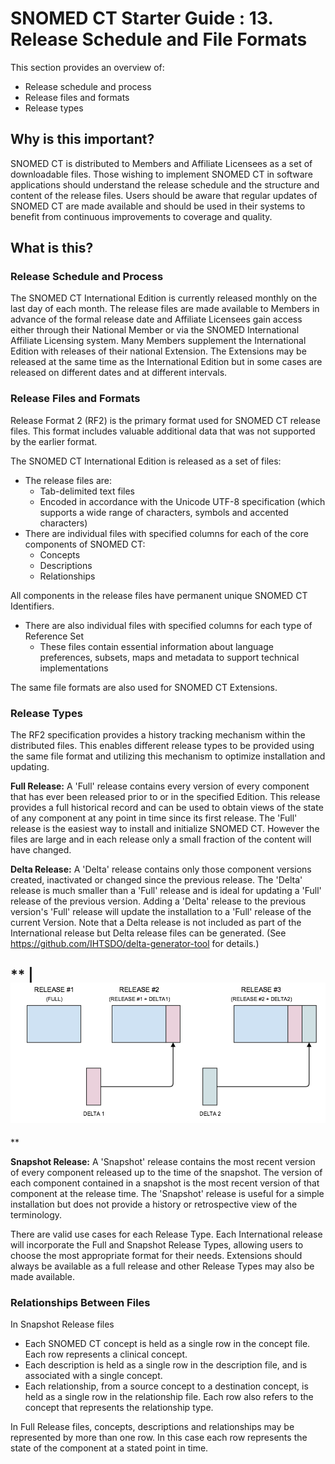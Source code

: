 # SNOMED CT Starter Guide : 13. Release Schedule and File Formats

This section provides an overview of:

  * Release schedule and process
  * Release files and formats
  * Release types

## Why is this important?

SNOMED CT is distributed to Members and Affiliate Licensees as a set of downloadable files. Those wishing to implement SNOMED CT in software applications should understand the release schedule and the structure and content of the release files. Users should be aware that regular updates of SNOMED CT are made available and should be used in their systems to benefit from continuous improvements to coverage and quality.

## What is this?

### Release Schedule and Process

The SNOMED CT International Edition is currently released monthly on the last day of each month. The release files are made available to Members in advance of the formal release date and Affiliate Licensees gain access either through their National Member or via the SNOMED International Affiliate Licensing system. Many Members supplement the International Edition with releases of their national Extension. The Extensions may be released at the same time as the International Edition but in some cases are released on different dates and at different intervals.

### Release Files and Formats

Release Format 2 (RF2) is the primary format used for SNOMED CT release files. This format includes valuable additional data that was not supported by the earlier format.

The SNOMED CT International Edition is released as a set of files:

  * The release files are:
    * Tab-delimited text files
    * Encoded in accordance with the Unicode UTF-8 specification (which supports a wide range of characters, symbols and accented characters)
  * There are individual files with specified columns for each of the core components of SNOMED CT:
    * Concepts
    * Descriptions
    * Relationships

All components in the release files have permanent unique SNOMED CT Identifiers.

  * There are also individual files with specified columns for each type of Reference Set
    * These files contain essential information about language preferences, subsets, maps and metadata to support technical implementations

The same file formats are also used for SNOMED CT Extensions.

### Release Types

The RF2 specification provides a history tracking mechanism within the distributed files. This enables different release types to be provided using the same file format and utilizing this mechanism to optimize installation and updating.

**Full Release:** A 'Full' release contains every version of every component that has ever been released prior to or in the specified Edition. This release provides a full historical record and can be used to obtain views of the state of any component at any point in time since its first release. The 'Full' release is the easiest way to install and initialize SNOMED CT. However the files are large and in each release only a small fraction of the content will have changed.

**Delta Release:** A 'Delta' release contains only those component versions created, inactivated or changed since the previous release. The 'Delta' release is much smaller than a 'Full' release and is ideal for updating a 'Full' release of the previous version. Adding a 'Delta' release to the previous version's 'Full' release will update the installation to a 'Full' release of the current Version. Note that a Delta release is not included as part of the International release but Delta release files can be generated. (See <https://github.com/IHTSDO/delta-generator-tool> for details.)

  
** |  <img src="images/29952978.png" alt="" title="" width="" height="">  
---  
**

**Snapshot Release:** A 'Snapshot' release contains the most recent version of every component released up to the time of the snapshot. The version of each component contained in a snapshot is the most recent version of that component at the release time. The 'Snapshot' release is useful for a simple installation but does not provide a history or retrospective view of the terminology.

There are valid use cases for each Release Type. Each International release will incorporate the Full and Snapshot Release Types, allowing users to choose the most appropriate format for their needs. Extensions should always be available as a full release and other Release Types may also be made available.

### Relationships Between Files

In Snapshot Release files

  * Each SNOMED CT concept is held as a single row in the concept file. Each row represents a clinical concept.
  * Each description is held as a single row in the description file, and is associated with a single concept.
  * Each relationship, from a source concept to a destination concept, is held as a single row in the relationship file. Each row also refers to the concept that represents the relationship type.

In Full Release files, concepts, descriptions and relationships may be represented by more than one row. In this case each row represents the state of the component at a stated point in time.

